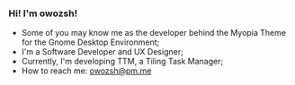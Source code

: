 ### Hi! I'm owozsh!

- Some of you may know me as the developer behind the Myopia Theme for the Gnome Desktop Environment;
- I'm a Software Developer and UX Designer;
- Currently, I'm developing TTM, a Tiling Task Manager;
- How to reach me: owozsh@pm.me
